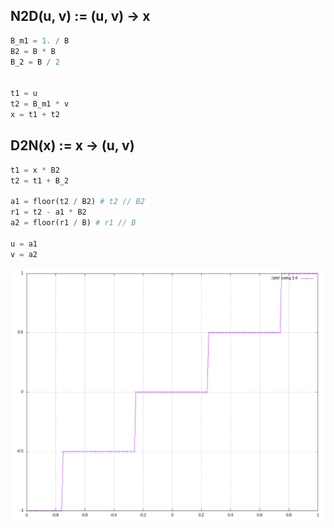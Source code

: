 ## N2D(u, v) := (u, v) -> x
```python
B_m1 = 1. / B
B2 = B * B
B_2 = B / 2


t1 = u
t2 = B_m1 * v
x = t1 + t2
```

## D2N(x) := x -> (u, v)
```python
t1 = x * B2
t2 = t1 + B_2

a1 = floor(t2 / B2) # t2 // B2
r1 = t2 - a1 * B2
a2 = floor(r1 / B) # r1 // B

u = a1
v = a2
```

![Plot of f(x) = N2D(D2N(x)) on x := [-1..1]](docs/images/round.png)
